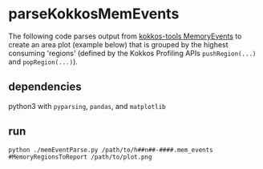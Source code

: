 # parseKokkosMemEvents

The following code parses output from [kokkos-tools MemoryEvents](https://github.com/kokkos/kokkos-tools/wiki/MemoryEvents) to create an area plot (example below) that is grouped by the highest consuming 'regions' (defined by the Kokkos Profiling APIs `pushRegion(...)` and `popRegion(...)`).

## dependencies

python3 with `pyparsing`, `pandas`, and `matplotlib`

## run

`python ./memEventParse.py /path/to/h##n##-####.mem_events #MemoryRegionsToReport /path/to/plot.png` 
